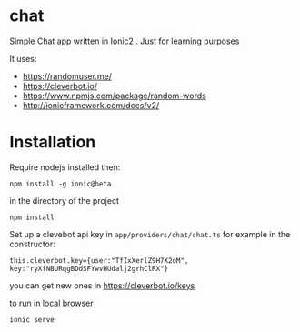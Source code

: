 # chat
Simple Chat app written in Ionic2 . Just for learning purposes 

It uses:
* https://randomuser.me/ 
* https://cleverbot.io/
* https://www.npmjs.com/package/random-words
* http://ionicframework.com/docs/v2/

# Installation 
Require nodejs installed then:

```npm install -g ionic@beta```

in the directory of the project 

```npm install ```

Set up a clevebot api key in  ```app/providers/chat/chat.ts``` for example in the constructor:

```this.cleverbot.key={user:"TfIxXerlZ9H7X2oM", key:"ryXfNBURqgBDdSFYwvHUdalj2grhClRX"}```

you can get new ones in https://cleverbot.io/keys

to run in local browser 

```ionic serve ```

